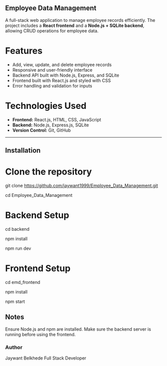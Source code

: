## Employee Data Management

A full-stack web application to manage employee records efficiently. The project includes a **React frontend** and a **Node.js + SQLite backend**, allowing CRUD operations for employee data.

# Features

- Add, view, update, and delete employee records
- Responsive and user-friendly interface
- Backend API built with Node.js, Express, and SQLite
- Frontend built with React.js and styled with CSS
- Error handling and validation for inputs

# Technologies Used

- **Frontend:** React.js, HTML, CSS, JavaScript
- **Backend:** Node.js, Express.js, SQLite
- **Version Control:** Git, GitHub

---

## Installation
# Clone the repository

 git clone https://github.com/jaywant1999/Employee_Data_Management.git
 
 cd Employee_Data_Management

# Backend Setup
 cd backend

 npm install

 npm run dev

# Frontend Setup
  cd emd_frontend
  
  npm install
  
  npm start

## Notes

Ensure Node.js and npm are installed.
Make sure the backend server is running before using the frontend.

### Author
Jaywant Belkhede
Full Stack Developer
